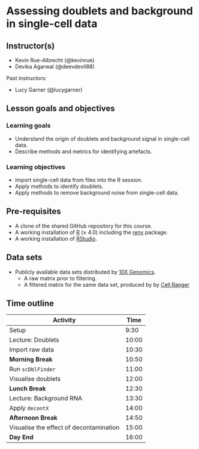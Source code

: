# Assessing doublets and background in single-cell data

## Instructor(s)

<!--
Instructors should be listed in the order:
- Speaker
- Helper
-->

- Kevin Rue-Albrecht (@kevinrue)
- Devika Agarwal (@deevdevil88)

Past instructors:

- Lucy Garner (@lucygarner)

## Lesson goals and objectives

<!--
Refer to:
https://github.com/Bioconductor/BioC2019/blob/master/docs/workshop-syllabus.md#a-note-about-learning-goals-and-objectives-bloom
https://cft.vanderbilt.edu/guides-sub-pages/blooms-taxonomy/
-->

### Learning goals

<!--
High-level "big picture" objectives of the learning process.
-->

- Understand the origin of doublets and background signal in single-cell data.
- Describe methods and metrics for identifying artefacts.

### Learning objectives

<!--
More concrete and measurable outputs.
-->

- Import single-cell data from files into the R session.
- Apply methods to identify doublets.
- Apply methods to remove background noise from single-cell data.

## Pre-requisites

- A clone of the shared GitHub repository for this course.
- A working installation of [R](https://www.r-project.org/) (≥ 4.0) including the [renv](https://rstudio.github.io/renv/articles/renv.html) package.
- A working installation of [RStudio](https://rstudio.com/).

## Data sets

- Publicly available data sets distributed by [10X Genomics](https://www.10xgenomics.com/resources/datasets/).
  + A raw matrix prior to filtering.
  + A filtered matrix for the same data set, produced by by [Cell Ranger](https://support.10xgenomics.com/single-cell-gene-expression/software/pipelines/latest/what-is-cell-ranger)

## Time outline

| Activity                                      |  Time |
|-----------------------------------------------|-------|
| Setup                                         |  9:30 |
| Lecture: Doublets                             | 10:00 |
| Import raw data                               | 10:30 |
| **Morning Break**                             | 10:50 |
| Run `scDblFinder`                             | 11:00 |
| Visualise doublets                            | 12:00 |
| **Lunch Break**                               | 12:30 |
| Lecture: Background RNA                       | 13:30 |
| Apply `decontX`                               | 14:00 |
| **Afternoon Break**                           | 14:50 |
| Visualise the effect of decontamination       | 15:00 |
| **Day End**                                   | 16:00 |

